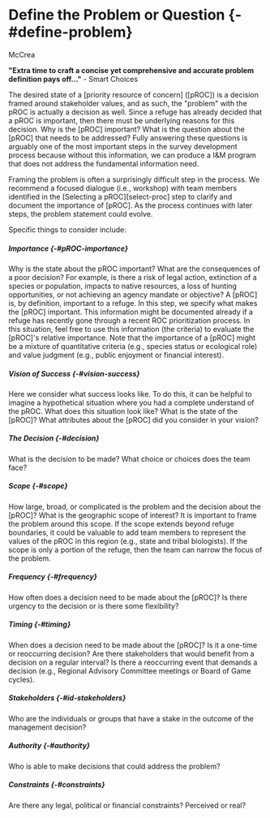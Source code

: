 # Define the Problem or Question {-#define-problem}
McCrea

**"Extra time to craft a concise yet comprehensive and accurate problem definition pays off..."**  - Smart Choices

The desired state of a [priority resource of concern] ([pROC]) is a decision framed around stakeholder values, and as such, the "problem" with the pROC is actually a decision as well. Since a refuge has already decided that a pROC is important, then there must be underlying reasons for this decision. Why is the [pROC] important? What is the question about the [pROC] that needs to be addressed? Fully answering these questions is arguably one of the most important steps in the survey development process because without this information, we can produce a I&M program that does not address the fundamental information need. 

Framing the problem is often a surprisingly difficult step in the process. We recommend a focused dialogue (i.e., workshop) with team members identified in the [Selecting a pROC][select-proc] step to clarify and document the importance of [pROC]. As the process continues with later steps, the problem statement could evolve.

Specific things to consider include:

##### Importance {-#pROC-importance}
Why is the state about the pROC important? What are the consequences of a poor decision? For example, is there a risk of legal action, extinction of a species or population, impacts to native resources, a loss of hunting opportunities, or not achieving an agency mandate or objective? A [pROC] is, by definition, important to a refuge. In this step, we specify what makes the [pROC] important. This information might be documented already if a refuge has recently gone through a recent ROC prioritization process. In this situation, feel free to use this information (the criteria) to evaluate the [pROC]'s relative importance. Note that the importance of a [pROC] might be a mixture of quantitative criteria (e.g., species status or ecological role) and value judgment (e.g., public enjoyment or financial interest). 

##### Vision of Success {-#vision-success}  
Here we consider what success looks like. To do this, it can be helpful to imagine a hypothetical situation where you had a complete understand of the pROC. What does this situation look like? What is the state of the [pROC]? What attributes about the [pROC] did you consider in your vision?

##### The Decision {-#decision}
What is the decision to be made? What choice or choices does the team face?

##### Scope {-#scope}
How large, broad, or complicated is the problem and the decision about the [pROC]? What is the geographic scope of interest? It is important to frame the problem around this scope. If the scope extends beyond refuge boundaries, it could be valuable to add team members to represent the values of the pROC in this region (e.g., state and tribal biologists). If the scope is only a portion of the refuge, then the team can narrow the focus of the problem.

##### Frequency {-#frequency}
How often does a decision need to be made about the [pROC]? Is there urgency to the decision or is there some flexibility? 

##### Timing {-#timing}
When does a decision need to be made about the [pROC]? Is it a one-time or reoccurring decision? Are there stakeholders that would benefit from a decision on a regular interval? Is there a reoccurring event that demands a decision (e.g., Regional Advisory Committee meetings or Board of Game cycles).

##### Stakeholders {-#id-stakeholders}
Who are the individuals or groups that have a stake in the outcome of the management decision?

##### Authority {-#authority}
Who is able to make decisions that could address the problem?

##### Constraints {-#constraints}
Are there any legal, political or financial constraints? Perceived or real?
